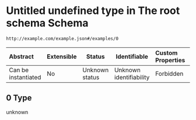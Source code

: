 # Untitled undefined type in The root schema Schema

```txt
http://example.com/example.json#/examples/0
```




| Abstract            | Extensible | Status         | Identifiable            | Custom Properties | Additional Properties | Access Restrictions | Defined In                                                                             |
| :------------------ | ---------- | -------------- | ----------------------- | :---------------- | --------------------- | ------------------- | -------------------------------------------------------------------------------------- |
| Can be instantiated | No         | Unknown status | Unknown identifiability | Forbidden         | Allowed               | none                | [litf_start.schema.json\*](../../../out/litf_start.schema.json "open original schema") |

## 0 Type

unknown
